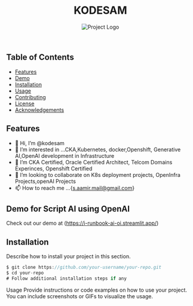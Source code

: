 


<!---
KODESAM/KODESAM is a ✨ special ✨ repository because its `README.md` (this file) appears on your GitHub profile.
You can click the Preview link to take a look at your changes.
--->



<h1 align="center">KODESAM</h1>

<p align="center">
  <img src="ai.avif" alt="Project Logo">
</p>

<p align="center">
  <strong></strong><br>
  
</p>

## Table of Contents

- [Features](#features)
- [Demo](#demo)
- [Installation](#installation)
- [Usage](#usage)
- [Contributing](#contributing)
- [License](#license)
- [Acknowledgements](#acknowledgements)

## Features

 - 👋 Hi, I’m @kodesam
- 👀 I’m interested in ...CKA,Kubernetes, docker,Openshift, Generative AI,OpenAI development in Infrastructure
- 🌱 I’m CKA Certified, Oracle Certified Architect, Telcom Domains Experinces, Openshift Certified
- 💞️ I’m looking to collaborate on K8s deployment projects, OpenInfra Projects,openAI Projects
- 📫 How to reach me ...{s.aamir.mail@gmail.com}

## Demo for Script AI using OpenAI 

Check out our demo at (https://i-runbook-ai-oi.streamlit.app/)

## Installation

Describe how to install your project in this section.

```js
$ git clone https://github.com/your-username/your-repo.git
$ cd your-repo
# Follow additional installation steps if any
```
Usage
Provide instructions or code examples on how to use your project. You can include screenshots or GIFs to visualize the usage.

